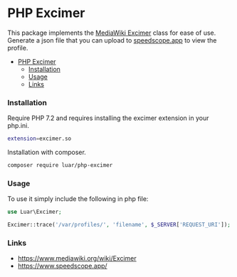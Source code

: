 # PHP Excimer

This package implements the [MediaWiki Excimer](https://www.mediawiki.org/wiki/Excimer) class for ease of use. Generate a json file that you can upload to [speedscope.app](https://www.speedscope.app/) to view the profile.

- [PHP Excimer](#php-excimer)
    - [Installation](#installation)
    - [Usage](#usage)
    - [Links](#links)

### Installation

Require PHP 7.2 and requires installing the excimer extension in your php.ini.

```bash
extension=excimer.so
```

Installation with composer.

```bash
composer require luar/php-excimer
```

### Usage

To use it simply include the following in php file:

```php
use Luar\Excimer;

Excimer::trace('/var/profiles/', 'filename', $_SERVER['REQUEST_URI']);
```

### Links
- https://www.mediawiki.org/wiki/Excimer
- https://www.speedscope.app/
